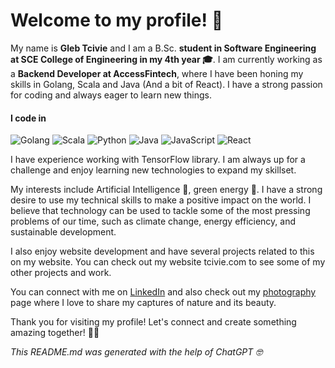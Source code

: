 # Welcome to my profile! 🌟

My name is **Gleb Tcivie** and I am a B.Sc. **student in Software Engineering at SCE College of Engineering in my 4th year 🎓**. I am currently working as a **Backend Developer at AccessFintech**, where I have been honing my skills in Golang, Scala and Java (And a bit of React).
I have a strong passion for coding and always eager to learn new things.
#### I code in
![Golang](https://img.shields.io/badge/Go-%2300ADD8.svg?style=for-the-badge&logo=go&logoColor=white)
![Scala](https://img.shields.io/badge/Scala-%23DC322F.svg?style=for-the-badge&logo=scala&logoColor=white)
![Python](https://img.shields.io/badge/python-%2314354C.svg?style=for-the-badge&logo=python&logoColor=white)
![Java](https://img.shields.io/badge/Java-ED8B00?style=for-the-badge&logo=java&logoColor=white)
![JavaScript](https://img.shields.io/badge/JavaScript-F7DF1E?style=for-the-badge&logo=javascript&logoColor=black)
![React](https://img.shields.io/badge/react-%2320232a.svg?style=for-the-badge&logo=react&logoColor=%2361DAFB)

I have experience working with TensorFlow library. I am always up for a challenge and enjoy learning new technologies to expand my skillset.

My interests include Artificial Intelligence 🤖, green energy 🌱. I have a strong desire to use my technical skills to make a positive impact on the world. I believe that technology can be used to tackle some of the most pressing problems of our time, such as climate change, energy efficiency, and sustainable development.

I also enjoy website development and have several projects related to this on my website. You can check out my website tcivie.com to see some of my other projects and work.

You can connect with me on <a href="https://www.linkedin.com/in/gleb-t/">LinkedIn</a> and also check out my <a href="https://www.flickr.com/photos/glebtc/">photography</a> page where I love to share my captures of nature and its beauty.

Thank you for visiting my profile! Let's connect and create something amazing together! 🚀🌟


_This README.md was generated with the help of ChatGPT 🤓_
<!---
tcivie/tcivie is a ✨ special ✨ repository because its `README.md` (this file) appears on your GitHub profile.
You can click the Preview link to take a look at your changes.
--->
